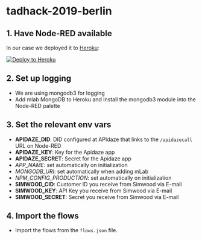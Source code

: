 # tadhack-2019-berlin

## 1. Have Node-RED available

In our case we deployed it to [Heroku](https://www.heroku.com):

[![Deploy to Heroku](https://www.herokucdn.com/deploy/button.svg)](https://heroku.com/deploy)

## 2. Set up logging

- We are using mongodb3 for logging
- Add mlab MongoDB to Heroku and install the mongodb3 module into the Node-RED palette

## 3. Set the relevant env vars

- **APIDAZE_DID**: DID configured at APIdaze that links to the `/apidazecall` URL on Node-RED
- **APIDAZE_KEY**: Key for the Apidaze app
- **APIDAZE_SECRET**: Secret for the Apidaze app
- *APP_NAME*: set automatically on initialization
- *MONGODB_URI*: set automatically when adding mLab
- *NPM_CONFIG_PRODUCTION*: set automatically on initialization
- **SIMWOOD_CID**: Customer ID you receive from Simwood via E-mail
- **SIMWOOD_KEY**: API Key you receive from Simwood via E-mail
- **SIMWOOD_SECRET**: Secret you receive from Simwood via E-mail

## 4. Import the flows

- Import the flows from the `flows.json` file.
